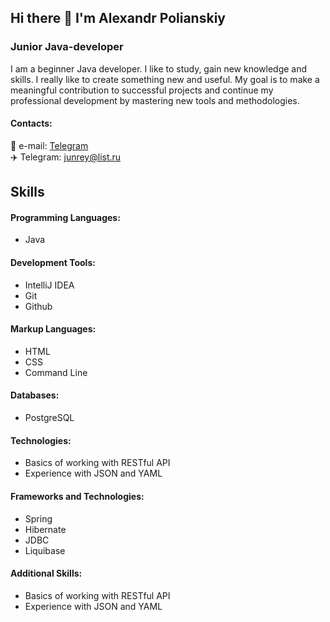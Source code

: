 ## Hi there 👋 I'm Alexandr Polianskiy
### Junior Java-developer
I am a beginner Java developer. I like to study, gain new knowledge and skills. I really like to create something new and useful. My goal is to make a meaningful contribution to successful projects and continue my professional development by mastering new tools and methodologies.
#### Contacts: 
📧 e-mail: <a href=https://t.me/Sanapoll>Telegram</a>  
✈️ Telegram: junrey@list.ru
## Skills
#### Programming Languages:
* Java
#### Development Tools:
* IntelliJ IDEA
* Git
* Github
#### Markup Languages:
* HTML
* CSS
* Command Line
#### Databases:
* PostgreSQL
#### Technologies:
* Basics of working with RESTful API
* Experience with JSON and YAML
#### Frameworks and Technologies:
* Spring
* Hibernate
* JDBC
* Liquibase
#### Additional Skills:
* Basics of working with RESTful API
* Experience with JSON and YAML


<!--
**Sanapol/Sanapol** is a ✨ _special_ ✨ repository because its `README.md` (this file) appears on your GitHub profile.

Here are some ideas to get you started:

- 🔭 I’m currently working on ...
- 🌱 I’m currently learning ...
- 👯 I’m looking to collaborate on ...
- 🤔 I’m looking for help with ...
- 💬 Ask me about ...
- 📫 How to reach me: ...
- 😄 Pronouns: ...
- ⚡ Fun fact: ...
-->
